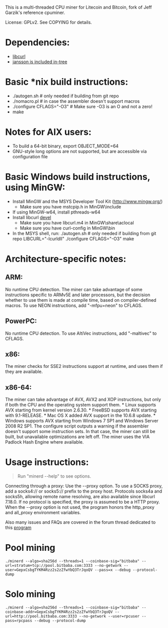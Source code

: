 This is a multi-threaded CPU miner for Litecoin and Bitcoin, fork of Jeff Garzik's reference cpuminer.

License: GPLv2.  See COPYING for details.

# Dependencies:

- [libcurl](http://curl.haxx.se/libcurl/)
- [jansson is included in-tree](http://www.digip.org/jansson/)
		

# Basic *nix build instructions:

- ./autogen.sh	# only needed if building from git repo
- ./nomacro.pl	# in case the assembler doesn't support macros
- ./configure CFLAGS="-O3" # Make sure -O3 is an O and not a zero!
- make

# Notes for AIX users:

* To build a 64-bit binary, export OBJECT_MODE=64
* GNU-style long options are not supported, but are accessible
  via configuration file

# Basic Windows build instructions, using MinGW:

- Install MinGW and the MSYS Developer Tool Kit (http://www.mingw.org/)
	* Make sure you have mstcpip.h in MinGW\include
- If using MinGW-w64, install pthreads-w64
- Install libcurl [devel](http://curl.haxx.se/download.html)
	* Make sure you have libcurl.m4 in MinGW\share\aclocal
	* Make sure you have curl-config in MinGW\bin
- In the MSYS shell, run:
	./autogen.sh	# only needed if building from git repo
	LIBCURL="-lcurldll" ./configure CFLAGS="-O3"
	make

# Architecture-specific notes:

## ARM:	

No runtime CPU detection. The miner can take advantage
of some instructions specific to ARMv5E and later processors,
but the decision whether to use them is made at compile time,
based on compiler-defined macros.
To use NEON instructions, add "-mfpu=neon" to CFLAGS.

## PowerPC: 
No runtime CPU detection.
To use AltiVec instructions, add "-maltivec" to CFLAGS.

## x86:
The miner checks for SSE2 instructions support at runtime,
and uses them if they are available.

## x86-64:	
The miner can take advantage of AVX, AVX2 and XOP instructions,
but only if both the CPU and the operating system support them.
    * Linux supports AVX starting from kernel version 2.6.30.
    * FreeBSD supports AVX starting with 9.1-RELEASE.
    * Mac OS X added AVX support in the 10.6.8 update.
    * Windows supports AVX starting from Windows 7 SP1 and
      Windows Server 2008 R2 SP1.
The configure script outputs a warning if the assembler
doesn't support some instruction sets. In that case, the miner
can still be built, but unavailable optimizations are left off.
The miner uses the VIA Padlock Hash Engine where available.

# Usage instructions:  

> Run "minerd --help" to see options.

Connecting through a proxy:  Use the --proxy option.
To use a SOCKS proxy, add a socks4:// or socks5:// prefix to the proxy host.
Protocols socks4a and socks5h, allowing remote name resolving, are also
available since libcurl 7.18.0.
If no protocol is specified, the proxy is assumed to be a HTTP proxy.
When the --proxy option is not used, the program honors the http_proxy
and all_proxy environment variables.

Also many issues and FAQs are covered in the forum thread
dedicated to this [program](https://bitcointalk.org/index.php?topic=55038.0)
	
# Pool mining

```
./minerd --algo=sha256d --threads=1 --coinbase-sig="bitbaba" --url=stratum+tcp://pool.bitbaba.com:3333 --no-getwork --user=GepxCsbgTYKM4Rzz2s2zZfwYbQ3TrJqoQV --pass=x --debug --protocol-dump
```

# Solo mining

```
./minerd --algo=sha256d --threads=1 --coinbase-sig="bitbaba" --coinbase-addr=GepxCsbgTYKM4Rzz2s2zZfwYbQ3TrJqoQV --url=http://pool.bitbaba.com:3333 --no-getwork --user=rpcuser --pass=rpcpass --debug --protocol-dump
```

